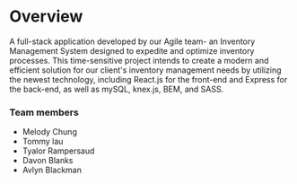 # Overview

A full-stack application developed by our Agile team-
an Inventory Management System designed to expedite and optimize inventory processes.
This time-sensitive project intends to create a modern and efficient solution for our client's inventory management needs by utilizing the newest technology, including React.js for the front-end and Express for the back-end, as well as mySQL, knex.js, BEM, and SASS.



### Team members
- Melody Chung
- Tommy lau
- Tyalor Rampersaud
- Davon Blanks
- Avlyn Blackman
